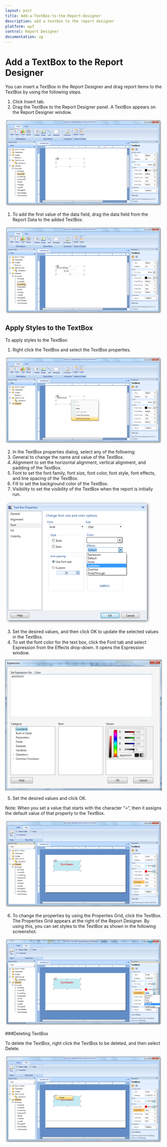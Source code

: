 ```yaml
---
layout: post
title: Add-a-TextBox-to-the-Report-Designer
description: add a textbox to the report designer
platform: wpf
control: Report Designer
documentation: ug
---
```


# Add a TextBox to the Report Designer

You can insert a TextBox in the Report Designer and drag report items to the TextBox by using the following steps.

1. Click Insert tab.
2. Drag the TextBox to the Report Designer panel. A TextBox appears on the Report Designer window.



![C:/Users/radhas/Desktop/DesignerDocument/sshot-17.png](Add-a-TextBox-to-the-Report-Designer_images/Add-a-TextBox-to-the-Report-Designer_img1.png)



1. To add the first value of the data field, drag the data field from the Report Data to the added TextBox.

![C:/Users/radhas/Desktop/DesignerDocument/sshot-18.png](Add-a-TextBox-to-the-Report-Designer_images/Add-a-TextBox-to-the-Report-Designer_img2.png)



## Apply Styles to the TextBox

To apply styles to the TextBox:

1. Right click the TextBox and select the TextBox properties.



![C:/Users/radhas/Desktop/DesignerDocument/sshot-18.png](Add-a-TextBox-to-the-Report-Designer_images/Add-a-TextBox-to-the-Report-Designer_img3.png)



2. In the TextBox properties dialog, select any of the following:
1. General to change the name and value of the TextBox.
2. Alignment to set the horizontal alignment, vertical alignment, and padding of the TextBox.
3. Font to set the font family, font size, font color, font style, font effects, and line spacing of the TextBox.
4. Fill to set the background color of the TextBox.
5. Visibility to set the visibility of the TextBox when the report is initially run.



![C:/Users/radhas/Desktop/ScreenShot/sshot-19.png](Add-a-TextBox-to-the-Report-Designer_images/Add-a-TextBox-to-the-Report-Designer_img4.png)



3. Set the desired values, and then click OK to update the selected values in the TextBox.
4. To set the font color for the text box, click the Font tab and select Expression from the Effects drop-down. It opens the Expression window. 



![](Add-a-TextBox-to-the-Report-Designer_images/Add-a-TextBox-to-the-Report-Designer_img5.png)



5. Set the desired values and click OK. 



Note: When you set a value that starts with the character “=“, then it assigns the default value of that property to the TextBox.
 

![C:/Users/radhas/Desktop/DesignerDocument/sshot-19.png](Add-a-TextBox-to-the-Report-Designer_images/Add-a-TextBox-to-the-Report-Designer_img6.png)



6. To change the properties by using the Properties Grid, click the TextBox. The Properties Grid appears at the right of the Report Designer. By using this, you can set styles to the TextBox as shown in the following screenshot.



![C:/Users/radhas/Desktop/DesignerDocument/sshot-20.png](Add-a-TextBox-to-the-Report-Designer_images/Add-a-TextBox-to-the-Report-Designer_img7.png)



###Deleting TextBox

To delete the TextBox, right click the TextBox to be deleted, and then select Delete.

![C:/Users/radhas/Desktop/DesignerDocument/sshot-21.png](Add-a-TextBox-to-the-Report-Designer_images/Add-a-TextBox-to-the-Report-Designer_img8.png)



